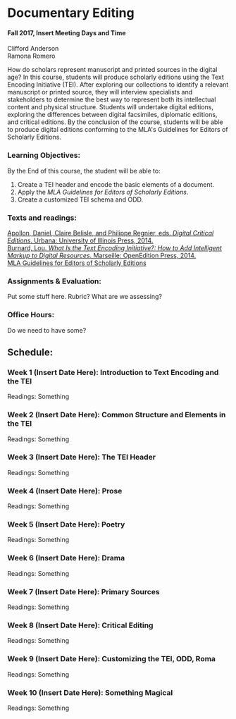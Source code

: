 # Documentary Editing    
#### Fall 2017, Insert Meeting Days and Time
Clifford Anderson   
Ramona Romero

How do scholars represent manuscript and printed sources in the digital age? In this course, students will produce scholarly editions using the Text Encoding Initiative (TEI). After exploring our collections to identify a relevant manuscript or printed source, they will interview specialists and stakeholders to determine the best way to represent both its intellectual content and physical structure. Students will undertake digital editions, exploring the differences between digital facsimiles, diplomatic editions, and critical editions. By the conclusion of the course, students will be able to produce digital editions conforming to the MLA's Guidelines for Editors of Scholarly Editions. 

### Learning Objectives:

By the End of this course, the student will be able to:
1. Create a TEI header and encode the basic elements of a document.
2. Apply the *MLA Guidelines for Editors of Scholarly Editions*. 
3. Create a customized TEI schema and ODD.

### Texts and readings:

[Apollon, Daniel, Claire Belisle, and Philippe Regnier, eds. *Digital Critical Editions*. Urbana: University of Illinois Press, 2014.](http://discoverlibrary.vanderbilt.edu/VANDERBILT:Blended:vanunicorn4723167)   
[Burnard, Lou. *What Is the Text Encoding Initiative?: How to Add Intelligent Markup to Digital Resources*. Marseille: OpenEdition Press, 2014.](http://books.openedition.org/oep/426)  
[MLA Guidelines for Editors of Scholarly Editions](https://www.mla.org/Resources/Research/Surveys-Reports-and-Other-Documents/Publishing-and-Scholarship/Reports-from-the-MLA-Committee-on-Scholarly-Editions/Guidelines-for-Editors-of-Scholarly-Editions)   

### Assignments & Evaluation:

Put some stuff here. Rubric? What are we assessing?

### Office Hours:
Do we need to have some?

## Schedule:

### Week 1 (Insert Date Here):  Introduction to Text Encoding and the TEI
Readings: Something

### Week 2 (Insert Date Here):  Common Structure and Elements in the TEI
Readings: Something

### Week 3 (Insert Date Here):  The TEI Header
Readings:  Something

### Week 4 (Insert Date Here):  Prose
Readings:  Something

### Week 5 (Insert Date Here):  Poetry
Readings:  Something

### Week 6 (Insert Date Here):  Drama
Readings:  Something

### Week 7 (Insert Date Here):  Primary Sources
Readings:  Something

### Week 8 (Insert Date Here):  Critical Editing
Readings:  Something

### Week 9 (Insert Date Here):  Customizing the TEI, ODD, Roma
Readings:  Something

### Week 10 (Insert Date Here):  Something Magical
Readings:  Something

